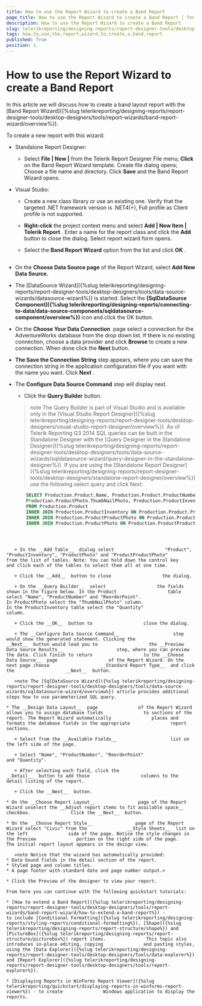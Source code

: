 ```yaml
---
title: How to use the Report Wizard to create a Band Report
page_title: How to use the Report Wizard to create a Band Report | for Telerik Reporting Documentation
description: How to use the Report Wizard to create a Band Report
slug: telerikreporting/designing-reports/report-designer-tools/desktop-designers/tools/report-wizards/band-report-wizard/how-to-use-the-report-wizard-to-create-a-band-report
tags: how,to,use,the,report,wizard,to,create,a,band,report
published: True
position: 1
---
```


# How to use the Report Wizard to create a Band Report



In this article we will discuss how to create a band layout report with the [Band Report Wizard]({%slug telerikreporting/designing-reports/report-designer-tools/desktop-designers/tools/report-wizards/band-report-wizard/overview%}).       

To create a new report with this wizard:       

* Standalone Report Designer:           

   + Select __File | New |__  from the Telerik Report Designer File menu;               __Click__  on the Band Report Wizard template. Create file dialog opens;               Choose a file name and directory. Click __Save__  and the Band Report Wizard opens.               

* Visual Studio:           

   + Create a new class library or use an existing one.                 Verify that the targeted .NET framework version is .NET4(+), Full profile as Client profile is not supported.               

   + __Right-click__  the project context menu and select                 __Add | New Item | Telerik Report__ .                 Enter a name for the report class and click the __Add__  button to close the dialog. Select report wizard form opens.               

   + Select the __Band Report Wizard__  option from the list and click __OK__ .               

## 

* On the __Choose Data Source page__  of the               Report Wizard, select __Add New Data Source.__ 

* The [DataSource Wizard]({%slug telerikreporting/designing-reports/report-designer-tools/desktop-designers/tools/data-source-wizards/datasource-wizard%}) is started. Select the __[SqlDataSource Component]({%slug telerikreporting/designing-reports/connecting-to-data/data-source-components/sqldatasource-component/overview%})__                icon and click the OK button.             

* On the __Choose Your Data Connection__  page               select a connection for the AdventureWorks database from the drop               down list. If there is no existing connection, choose a data provider and click               __Browse__  to create a new connection.               When done click the __Next__  button.             

* __The Save the Connection String__  step               appears, where you can save the connection string in the application               configuration file if you want with the name you want. Click __Next__ .             

* The __Configure Data Source Command__                step will display next.             

   + Click the __Query Builder__  button.                 

   >note The Query Builder is part of Visual Studio and is available only in the [Visual Studio Report Designer]({%slug telerikreporting/designing-reports/report-designer-tools/desktop-designers/visual-studio-report-designer/overview%}). As of Telerik Reporting Q3 2014 SQL queries can be built in the Standalone Designer with the [Query Designer in the Standalone Designer]({%slug telerikreporting/designing-reports/report-designer-tools/desktop-designers/tools/data-source-wizards/sqldatasource-wizard/query-designer-in-the-standalone-designer%}).                   If you are using the [Standalone Report Designer]({%slug telerikreporting/designing-reports/report-designer-tools/desktop-designers/standalone-report-designer/overview%}) use the following select query and click Next:                 

	
    ````sql
        SELECT Production.Product.Name, Production.Product.ProductNumber, Production.Product.ReorderPoint,
        Production.ProductPhoto.ThumbNailPhoto, Production.ProductInventory.Quantity
        FROM Production.Product
        INNER JOIN Production.ProductInventory ON Production.Product.ProductID = Production.ProductInventory.ProductID
        INNER JOIN Production.ProductProductPhoto ON Production.Product.ProductID = Production.ProductProductPhoto.ProductID
        INNER JOIN Production.ProductPhoto ON Production.ProductProductPhoto.ProductPhotoID = Production.ProductPhoto.ProductPhotoID
````



   + In the __Add Table__  dialog select                   "Product", "ProductInventory", "ProductPhoto" and "ProductProductPhoto"                   from the list of tables. Note: You can hold down the control key                   and click each of the tables to select them all at one time.                 

   + Click the __Add__  button to close                   the dialog.                 

   + On the __Query Builder__  select                   the fields shown in the figure below. In the Product                   table select "Name", "ProductNumber" and "ReorderPoint".                    In ProductPhoto select the "ThumbNailPhoto" column.                   In the ProductInventory table select the "Quantity"                   column.                 

   + Click the __OK__  button to                   close the dialog.                 

   + The __Configure Data Source Command__                    step would show the generated statement. Clicking the                   __Next__  button would lead you to                   the __Preview Data Source Results__                    step, where you can preview the data. Click finish to return                   to the __Choose Data Source__  page                   of the Report Wizard. On the next page choose                   __Standard Report Type__  and click the                   __Next__  button.                 

   >note The [SqlDataSource Wizard]({%slug telerikreporting/designing-reports/report-designer-tools/desktop-designers/tools/data-source-wizards/sqldatasource-wizard/overview%}) article provides additional steps how to use parameterized SQL query.                   

* The __Design Data Layout__  page               of the Report Wizard allows you to assign database fields               to sections of the report. The Report Wizard automatically               places and formats the database fields in the appropriate               report sections.             

   + Select from the __Available Fields__                    list on the left side of the page.                 

   + Select "Name", "ProductNumber", "ReorderPoint"                   and "Quantity".                 

   + After selecting each field, click the                   __Detail__  button to add those                   columns to the detail listing of the report.                 

   + Click the __Next__  button.                 

* On the __Choose Report Layout__                page of the Report Wizard unselect the __Adjust report items to fit available space__  checkbox.               Click the __Next__  button.             

* On the __Choose Report Style__                page of the Report Wizard select "Civic" from the               __Style Sheets__  list on the left               side of the page. Notice the style changes in the Preview               portion on the right side of the page.             The initial report layout appears in the design view. 

   >note Notice that the wizard has automatically provided:
* Data bound fields in the detail section of the report.
* Styled page and column titles.
* A page footer with standard date and page number output.>

* Click the Preview of the designer to view your report.             

From here you can continue with the following quickstart tutorials:

* [How to extend a Band Report]({%slug telerikreporting/designing-reports/report-designer-tools/desktop-designers/tools/report-wizards/band-report-wizard/how-to-extend-a-band-report%}) -               to include [Conditional Formatting]({%slug telerikreporting/designing-reports/styling-reports/conditional-formatting%}), [Shape]({%slug telerikreporting/designing-reports/report-structure/shape%}) and [PictureBox]({%slug telerikreporting/designing-reports/report-structure/picturebox%}) report items.               This topic also introduces in-place editing, copying               and pasting styles, using the [Data Explorer]({%slug telerikreporting/designing-reports/report-designer-tools/desktop-designers/tools/data-explorer%}) and [Report Explorer]({%slug telerikreporting/designing-reports/report-designer-tools/desktop-designers/tools/report-explorer%}).             

* [Displaying Reports in WinForms Report Viewer]({%slug telerikreporting/quickstart/displaying-reports-in-winforms-report-viewer%}) - to create               Windows application to display the reports.             

